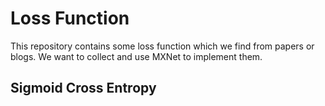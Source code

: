 # Loss Function

This repository contains some loss function which we find from papers or blogs. We want to collect and use MXNet to implement them.

## Sigmoid Cross Entropy

